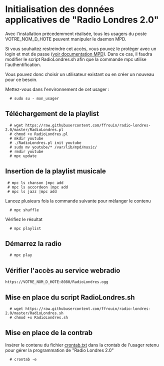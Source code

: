 # Initialisation des données applicatives de "Radio Londres 2.0"

Avec l'installation précedemment réalisée, tous les usagers du poste VOTRE_NOM_D_HOTE peuvent manipuler le daemon MPD.

Si vous souhaitez restreindre cet accès, vous pouvez le protéger avec un login et mot de passe ([voir documentation MPD](https://www.musicpd.org/doc/html/user.html#permissions-and-passwords)). Dans ce cas, il faudra modifier le script RadioLondres.sh afin que la commande mpc utilise l'authentification.

Vous pouvez donc choisir un utilisateur existant ou en créer un nouveau pour ce besoin.

Mettez-vous dans l'environnement de cet usager :

```
  # sudo su - mon_usager
```

## Téléchargement de la playlist

```
  # wget https://raw.githubusercontent.com/ffrouin/radio-londres-2.0/master/RadioLondres.pl
  # chmod +x RadioLondres.pl
  # mkdir youtube
  # ./RadioLondres.pl init youtube
  # sudo mv youtube/* /var/lib/mpd/music/
  # rmdir youtube
  # mpc update
```

## Insertion de la playlist musicale
```
 # mpc ls chanson |mpc add
 # mpc ls accordeon |mpc add
 # mpc ls jazz |mpc add
```

Lancez plusieurs fois la commande suivante pour mélanger le contenu
```
  # mpc shuffle
```
Vérifiez le résultat
```
  # mpc playlist
```

## Démarrez la radio
```
  # mpc play
```

## Vérifier l'accès au service webradio
```
https://VOTRE_NOM_D_HOTE:8080/RadioLondres.ogg
```
## Mise en place du script RadioLondres.sh
```
  # wget https://raw.githubusercontent.com/ffrouin/radio-londres-2.0/master/RadioLondres.sh
  # chmod +x RadioLondres.sh
```

## Mise en place de la contrab

Insérer le contenu du fichier [crontab.txt](https://raw.githubusercontent.com/ffrouin/radio-londres-2.0/master/crontab.txt) dans la crontab de l'usager retenu pour gérer la programmation de "Radio Londres 2.0"

```
  # crontab -e
```
